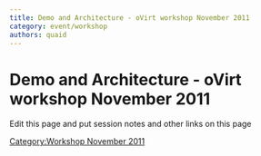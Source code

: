 ```yaml
---
title: Demo and Architecture - oVirt workshop November 2011
category: event/workshop
authors: quaid
---
```


# Demo and Architecture - oVirt workshop November 2011

Edit this page and put session notes and other links on this page

[Category:Workshop November 2011](/community/events/archives/workshop/workshop-november-2011/)
